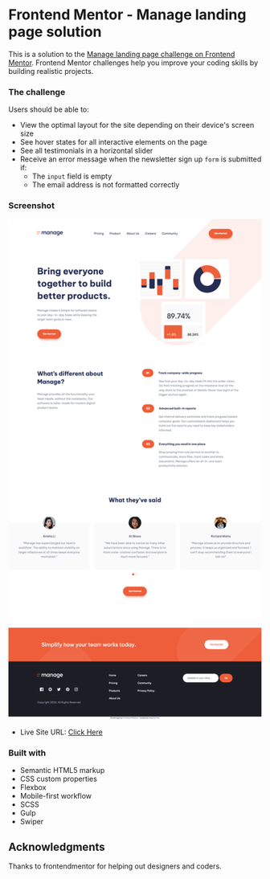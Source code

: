 # Frontend Mentor - Manage landing page solution

This is a solution to the [Manage landing page challenge on Frontend Mentor](https://www.frontendmentor.io/challenges/manage-landing-page-SLXqC6P5). Frontend Mentor challenges help you improve your coding skills by building realistic projects.

### The challenge

Users should be able to:

- View the optimal layout for the site depending on their device's screen size
- See hover states for all interactive elements on the page
- See all testimonials in a horizontal slider
- Receive an error message when the newsletter sign up `form` is submitted if:
  - The `input` field is empty
  - The email address is not formatted correctly

### Screenshot

![](./screenshot.png)

- Live Site URL: [Click Here](https://2725efeb.fm-social-db.pages.dev/)

### Built with

- Semantic HTML5 markup
- CSS custom properties
- Flexbox
- Mobile-first workflow
- SCSS
- Gulp
- Swiper

## Acknowledgments

Thanks to frontendmentor for helping out designers and coders.
